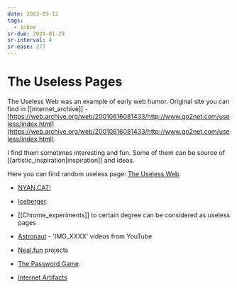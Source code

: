 ```yaml
---
date: 2023-03-12
tags:
  - inbox
sr-due: 2024-01-29
sr-interval: 4
sr-ease: 277
---
```


# The Useless Pages

The Useless Web was an example of early web humor. Original site you can find in
[[internet_archive]] -
[https://web.archive.org/web/20010616081433/http://www.go2net.com/useless/index.html](https://web.archive.org/web/20010616081433/http://www.go2net.com/useless/index.html).

I find them sometimes interesting and fun. Some of them can be source of
[[artistic_inspiration|inspiration]] and ideas.

Here you can find random useless page:
[The Useless Web](https://theuselessweb.com/).

- [NYAN.CAT!](https://www.nyan.cat/index.php)
- [Iceberger](https://joshdata.me/iceberger.html).
- [[Chrome_experiments]] to certain degree can be considered as useless pages
- [Astronaut](http://astronaut.io/) - 'IMG_XXXX' videos from YouTube

- [Neal.fun](https://neal.fun/) projects
- [The Password Game](https://neal.fun/password-game/).
- [Internet Artifacts](https://neal.fun/internet-artifacts/)
